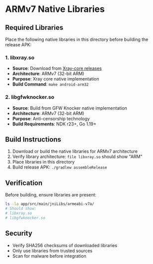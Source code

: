 # ARMv7 Native Libraries

## Required Libraries

Place the following native libraries in this directory before building the release APK:

### 1. libxray.so
- **Source**: Download from [Xray-core releases](https://github.com/XTLS/Xray-core/releases)
- **Architecture**: ARMv7 (32-bit ARM)
- **Purpose**: Xray core native implementation
- **Build Command**: `make android-arm32`

### 2. libgfwknocker.so
- **Source**: Build from GFW Knocker native implementation
- **Architecture**: ARMv7 (32-bit ARM)
- **Purpose**: Anti-censorship technology
- **Build Requirements**: NDK r23+, Go 1.19+

## Build Instructions

1. Download or build the native libraries for ARMv7 architecture
2. Verify library architecture: `file libxray.so` should show "ARM"
3. Place libraries in this directory
4. Build release APK: `./gradlew assembleRelease`

## Verification

Before building, ensure libraries are present:
```bash
ls -la app/src/main/jniLibs/armeabi-v7a/
# Should show:
# libxray.so
# libgfwknocker.so
```

## Security

- Verify SHA256 checksums of downloaded libraries
- Only use libraries from trusted sources
- Scan for malware before integration